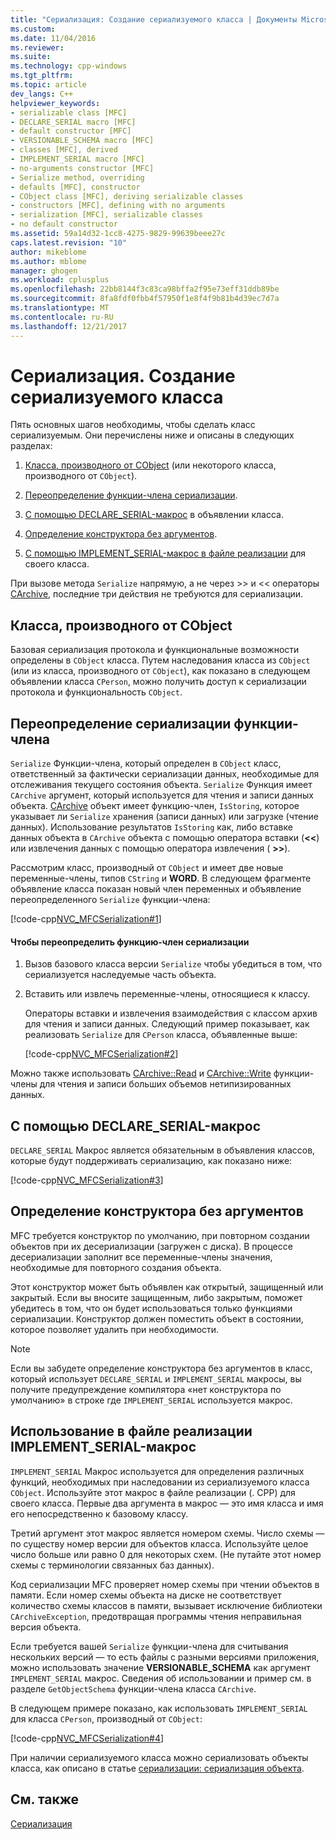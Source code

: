 ```yaml
---
title: "Сериализация: Создание сериализуемого класса | Документы Microsoft"
ms.custom: 
ms.date: 11/04/2016
ms.reviewer: 
ms.suite: 
ms.technology: cpp-windows
ms.tgt_pltfrm: 
ms.topic: article
dev_langs: C++
helpviewer_keywords:
- serializable class [MFC]
- DECLARE_SERIAL macro [MFC]
- default constructor [MFC]
- VERSIONABLE_SCHEMA macro [MFC]
- classes [MFC], derived
- IMPLEMENT_SERIAL macro [MFC]
- no-arguments constructor [MFC]
- Serialize method, overriding
- defaults [MFC], constructor
- CObject class [MFC], deriving serializable classes
- constructors [MFC], defining with no arguments
- serialization [MFC], serializable classes
- no default constructor
ms.assetid: 59a14d32-1cc8-4275-9829-99639beee27c
caps.latest.revision: "10"
author: mikeblome
ms.author: mblome
manager: ghogen
ms.workload: cplusplus
ms.openlocfilehash: 22bb8144f3c83ca98bffa2f95e73eff31ddb89be
ms.sourcegitcommit: 8fa8fdf0fbb4f57950f1e8f4f9b81b4d39ec7d7a
ms.translationtype: MT
ms.contentlocale: ru-RU
ms.lasthandoff: 12/21/2017
---
```

# <a name="serialization-making-a-serializable-class"></a>Сериализация. Создание сериализуемого класса
Пять основных шагов необходимы, чтобы сделать класс сериализуемым. Они перечислены ниже и описаны в следующих разделах:  
  
1.  [Класса, производного от CObject](#_core_deriving_your_class_from_cobject) (или некоторого класса, производного от `CObject`).  
  
2.  [Переопределение функции-члена сериализации](#_core_overriding_the_serialize_member_function).  
  
3.  [С помощью DECLARE_SERIAL-макрос](#_core_using_the_declare_serial_macro) в объявлении класса.  
  
4.  [Определение конструктора без аргументов](#_core_defining_a_constructor_with_no_arguments).  
  
5.  [С помощью IMPLEMENT_SERIAL-макрос в файле реализации](#_core_using_the_implement_serial_macro_in_the_implementation_file) для своего класса.  
  
 При вызове метода `Serialize` напрямую, а не через >> и << операторы [CArchive](../mfc/reference/carchive-class.md), последние три действия не требуются для сериализации.  
  
##  <a name="_core_deriving_your_class_from_cobject"></a>Класса, производного от CObject  
 Базовая сериализация протокола и функциональные возможности определены в `CObject` класса. Путем наследования класса из `CObject` (или из класса, производного от `CObject`), как показано в следующем объявлении класса `CPerson`, можно получить доступ к сериализации протокола и функциональность `CObject`.  
  
##  <a name="_core_overriding_the_serialize_member_function"></a>Переопределение сериализации функции-члена  
 `Serialize` Функции-члена, который определен в `CObject` класс, ответственный за фактически сериализации данных, необходимые для отслеживания текущего состояния объекта. `Serialize` Функция имеет `CArchive` аргумент, который используется для чтения и записи данных объекта. [CArchive](../mfc/reference/carchive-class.md) объект имеет функцию-член, `IsStoring`, которое указывает ли `Serialize` хранения (записи данных) или загрузке (чтение данных). Использование результатов `IsStoring` как, либо вставке данных объекта в `CArchive` объекта с помощью оператора вставки (**<\<**) или извлечения данных с помощью оператора извлечения ( **>>**).  
  
 Рассмотрим класс, производный от `CObject` и имеет две новые переменные-члены, типов `CString` и **WORD**. В следующем фрагменте объявление класса показан новый член переменных и объявление переопределенного `Serialize` функции-члена:  
  
 [!code-cpp[NVC_MFCSerialization#1](../mfc/codesnippet/cpp/serialization-making-a-serializable-class_1.h)]  
  
#### <a name="to-override-the-serialize-member-function"></a>Чтобы переопределить функцию-член сериализации  
  
1.  Вызов базового класса версии `Serialize` чтобы убедиться в том, что сериализуется наследуемые часть объекта.  
  
2.  Вставить или извлечь переменные-члены, относящиеся к классу.  
  
     Операторы вставки и извлечения взаимодействия с классом архив для чтения и записи данных. Следующий пример показывает, как реализовать `Serialize` для `CPerson` класса, объявленные выше:  
  
     [!code-cpp[NVC_MFCSerialization#2](../mfc/codesnippet/cpp/serialization-making-a-serializable-class_2.cpp)]  
  
 Можно также использовать [CArchive::Read](../mfc/reference/carchive-class.md#read) и [CArchive::Write](../mfc/reference/carchive-class.md#write) функции-члены для чтения и записи больших объемов нетипизированных данных.  
  
##  <a name="_core_using_the_declare_serial_macro"></a>С помощью DECLARE_SERIAL-макрос  
 `DECLARE_SERIAL` Макрос является обязательным в объявления классов, которые будут поддерживать сериализацию, как показано ниже:  
  
 [!code-cpp[NVC_MFCSerialization#3](../mfc/codesnippet/cpp/serialization-making-a-serializable-class_3.h)]  
  
##  <a name="_core_defining_a_constructor_with_no_arguments"></a>Определение конструктора без аргументов  
 MFC требуется конструктор по умолчанию, при повторном создании объектов при их десериализации (загружен с диска). В процессе десериализации заполнит все переменные-члены значения, необходимые для повторного создания объекта.  
  
 Этот конструктор может быть объявлен как открытый, защищенный или закрытый. Если вы вносите защищенным, либо закрытым, поможет убедитесь в том, что он будет использоваться только функциями сериализации. Конструктор должен поместить объект в состоянии, которое позволяет удалить при необходимости.  
  
> [!NOTE]
>  Если вы забудете определение конструктора без аргументов в класс, который использует `DECLARE_SERIAL` и `IMPLEMENT_SERIAL` макросы, вы получите предупреждение компилятора «нет конструктора по умолчанию» в строке где `IMPLEMENT_SERIAL` используется макрос.  
  
##  <a name="_core_using_the_implement_serial_macro_in_the_implementation_file"></a>Использование в файле реализации IMPLEMENT_SERIAL-макрос  
 `IMPLEMENT_SERIAL` Макрос используется для определения различных функций, необходимых при наследовании из сериализуемого класса `CObject`. Используйте этот макрос в файле реализации (. CPP) для своего класса. Первые два аргумента в макрос — это имя класса и имя его непосредственно к базовому классу.  
  
 Третий аргумент этот макрос является номером схемы. Число схемы — по существу номер версии для объектов класса. Используйте целое число больше или равно 0 для некоторых схем. (Не путайте этот номер схемы с терминологии связанных баз данных).  
  
 Код сериализации MFC проверяет номер схемы при чтении объектов в памяти. Если номер схемы объекта на диске не соответствует количество схемы классов в памяти, вызывает исключение библиотеки `CArchiveException`, предотвращая программы чтения неправильная версия объекта.  
  
 Если требуется вашей `Serialize` функции-члена для считывания нескольких версий — то есть файлы с разными версиями приложения, можно использовать значение **VERSIONABLE_SCHEMA** как аргумент `IMPLEMENT_SERIAL` макрос. Сведения об использовании и пример см. в разделе `GetObjectSchema` функции-члена класса `CArchive`.  
  
 В следующем примере показано, как использовать `IMPLEMENT_SERIAL` для класса `CPerson`, производный от `CObject`:  
  
 [!code-cpp[NVC_MFCSerialization#4](../mfc/codesnippet/cpp/serialization-making-a-serializable-class_4.cpp)]  
  
 При наличии сериализуемого класса можно сериализовать объекты класса, как описано в статье [сериализации: сериализация объекта](../mfc/serialization-serializing-an-object.md).  
  
## <a name="see-also"></a>См. также  
 [Сериализация](../mfc/serialization-in-mfc.md)

